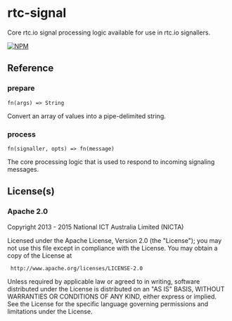 # rtc-signal

Core rtc.io signal processing logic available for use in rtc.io signallers.


[![NPM](https://nodei.co/npm/rtc-signal.png)](https://nodei.co/npm/rtc-signal/)



## Reference

### prepare

```
fn(args) => String
```

Convert an array of values into a pipe-delimited string.

### process

```
fn(signaller, opts) => fn(message)
```

The core processing logic that is used to respond to incoming signaling
messages.

## License(s)

### Apache 2.0

Copyright 2013 - 2015 National ICT Australia Limited (NICTA)

   Licensed under the Apache License, Version 2.0 (the "License");
   you may not use this file except in compliance with the License.
   You may obtain a copy of the License at

     http://www.apache.org/licenses/LICENSE-2.0

   Unless required by applicable law or agreed to in writing, software
   distributed under the License is distributed on an "AS IS" BASIS,
   WITHOUT WARRANTIES OR CONDITIONS OF ANY KIND, either express or implied.
   See the License for the specific language governing permissions and
   limitations under the License.
